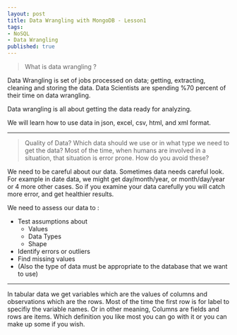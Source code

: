 ```yaml
---
layout: post
title: Data Wrangling with MongoDB - Lesson1
tags:
- NoSQL
- Data Wrangling
published: true
---
```


> What is data wrangling ?

Data Wrangling is set of jobs processed on data; getting, extracting, cleaning and storing the data. Data Scientists are spending %70 percent of their time on data wrangling.

Data wrangling is all about getting the data ready for analyzing.

We will learn how to use data in json, excel, csv, html, and xml format.

---
> Quality of Data?
Which data should we use or in what type we need to get the data? Most of the time, when humans are involved in a situation, that situation is error prone. How do you avoid these?

We need to be careful about our data. Sometimes data needs careful look. For example in date data, we might get day/month/year, or month/day/year or 4 more other cases. So if you examine your data carefully you will catch more error, and get healthier results.

We need to assess our data to :

* Test assumptions about
	* Values
	* Data Types
	* Shape
* Identify errors or outliers
* Find missing values
* (Also the type of data must be appropriate to the database that we want to use)

---
In tabular data we get variables which are the values of columns and observations which are the rows. Most of the time the first row is for label to specifiy the variable names. Or in other meaning, Columns are fields and rows are items. Which definition you like most you can go with it or you can make up some if you wish.
